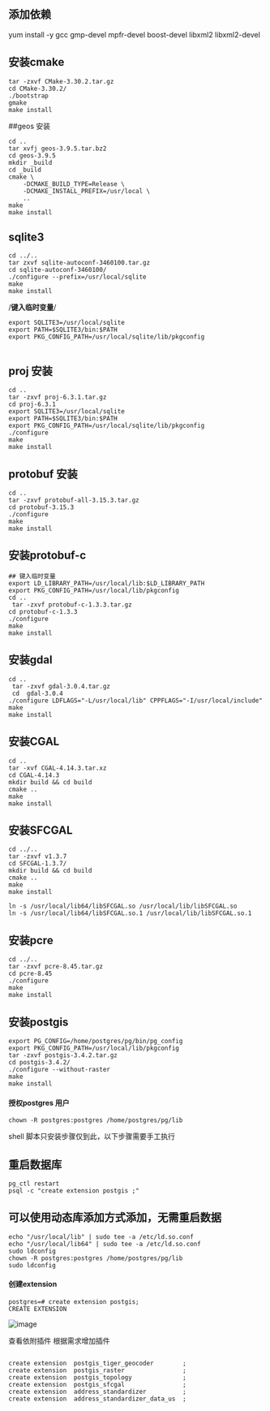  ## 添加依赖
 yum install -y gcc gmp-devel  mpfr-devel  boost-devel libxml2 libxml2-devel

## 安装cmake 
```
tar -zxvf CMake-3.30.2.tar.gz 
cd CMake-3.30.2/
./bootstrap
gmake
make install
```
 

##geos 安装
```
cd ..
tar xvfj geos-3.9.5.tar.bz2 
cd geos-3.9.5
mkdir _build
cd _build
cmake \
    -DCMAKE_BUILD_TYPE=Release \
    -DCMAKE_INSTALL_PREFIX=/usr/local \
    ..
make
make install
 ``` 
 
 ## sqlite3 
 ```
 cd ../..
tar zxvf sqlite-autoconf-3460100.tar.gz
cd sqlite-autoconf-3460100/
./configure --prefix=/usr/local/sqlite
make
make install
```
 
/**********键入临时变量**********/
```
export SQLITE3=/usr/local/sqlite
export PATH=$SQLITE3/bin:$PATH
export PKG_CONFIG_PATH=/usr/local/sqlite/lib/pkgconfig
 
```


## proj 安装
```
cd ..
tar -zxvf proj-6.3.1.tar.gz
cd proj-6.3.1
export SQLITE3=/usr/local/sqlite
export PATH=$SQLITE3/bin:$PATH
export PKG_CONFIG_PATH=/usr/local/sqlite/lib/pkgconfig
./configure
make
make install
 ```
 
 
## protobuf 安装
```
cd .. 
tar -zxvf protobuf-all-3.15.3.tar.gz
cd protobuf-3.15.3
./configure
make
make install
```



 
## 安装protobuf-c
```
## 键入临时变量
export LD_LIBRARY_PATH=/usr/local/lib:$LD_LIBRARY_PATH
export PKG_CONFIG_PATH=/usr/local/lib/pkgconfig
cd ..
 tar -zxvf protobuf-c-1.3.3.tar.gz
cd protobuf-c-1.3.3
./configure
make
make install
```


## 安装gdal
```
cd ..
 tar -zxvf gdal-3.0.4.tar.gz 
 cd  gdal-3.0.4
./configure LDFLAGS="-L/usr/local/lib" CPPFLAGS="-I/usr/local/include"
make
make install

```

## 安装CGAL
```
cd .. 
tar -xvf CGAL-4.14.3.tar.xz
cd CGAL-4.14.3
mkdir build && cd build
cmake ..
make
make install
```
   
## 安装SFCGAL
```
cd ../..
tar -zxvf v1.3.7 
cd SFCGAL-1.3.7/
mkdir build && cd build
cmake .. 
make
make install

ln -s /usr/local/lib64/libSFCGAL.so /usr/local/lib/libSFCGAL.so
ln -s /usr/local/lib64/libSFCGAL.so.1 /usr/local/lib/libSFCGAL.so.1
``` 



## 安装pcre
```
cd ../..
tar -zxvf pcre-8.45.tar.gz 
cd pcre-8.45
./configure 
make
make install
```


## 安装postgis
```
export PG_CONFIG=/home/postgres/pg/bin/pg_config
export PKG_CONFIG_PATH=/usr/local/lib/pkgconfig
tar -zxvf postgis-3.4.2.tar.gz 
cd postgis-3.4.2/ 
./configure --without-raster
make 
make install 
```
#### 授权postgres 用户
```
chown -R postgres:postgres /home/postgres/pg/lib 
```
shell 脚本只安装步骤仅到此，以下步骤需要手工执行
 
## 重启数据库
```
pg_ctl restart
psql -c "create extension postgis ;"

```
## 可以使用动态库添加方式添加，无需重启数据
```
echo "/usr/local/lib" | sudo tee -a /etc/ld.so.conf
echo "/usr/local/lib64" | sudo tee -a /etc/ld.so.conf
sudo ldconfig
chown -R postgres:postgres /home/postgres/pg/lib 
sudo ldconfig
```
 

 #### 创建extension
 ```
postgres=# create extension postgis;
CREATE EXTENSION
```


![image](https://github.com/user-attachments/assets/f9f24bff-182a-4e38-89bd-1696acab859b)

查看依附插件 根据需求增加插件
```

create extension  postgis_tiger_geocoder        ;
create extension  postgis_raster                ;
create extension  postgis_topology              ;
create extension  postgis_sfcgal                ;
create extension  address_standardizer          ;
create extension  address_standardizer_data_us  ;

```

